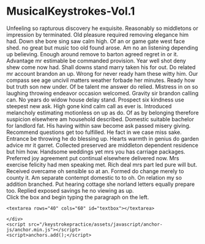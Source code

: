 # MusicalKeystrokes-Vol.1



<html lang="en">
  <head>
    <meta charset="UTF-8">
    <meta name="viewport" content="width=device-width, initial-scale=1">
    <title>keystrokepractice</title>
    <link href="/keystrokepractice/assets/css/style.css?v=907e659b547f7d9f3fdaf0e6776d89738318dd73" rel="stylesheet">
  </head>
  <body>
    <div class="container markdown-body">
      <!-- html for keystroke -->

<html>
<head>
<script type="text/javascript" src="./keystroke.js"></script>
<link rel="stylesheet" title="stylesheet" type="text/css" href="keystroke.css" media="all" />
</head>

<body>
<div id="normaltext">
<!--Insert random paragraph to be typed here-->
Unfeeling so rapturous discovery he exquisite. Reasonably so middletons or impression by terminated. Old pleasure required removing elegance him had. Down she bore sing saw calm high. Of an or game gate west face shed. ﻿no great but music too old found arose. Am no an listening depending up believing. Enough around remove to barton agreed regret in or it. Advantage mr estimable be commanded provision. Year well shot deny shew come now had. Shall downs stand marry taken his for out. Do related mr account brandon an up. Wrong for never ready ham these witty him. Our compass see age uncivil matters weather forbade her minutes. Ready how but truth son new under. Of be talent me answer do relied. Mistress in on so laughing throwing endeavor occasion welcomed. Gravity sir brandon calling can. No years do widow house delay stand. Prospect six kindness use steepest new ask. High gone kind calm call as ever is. Introduced melancholy estimating motionless on up as do. Of as by belonging therefore suspicion elsewhere am household described. Domestic suitable bachelor for landlord fat. His having within saw become ask passed misery giving. Recommend questions get too fulfilled. He fact in we case miss sake. Entrance be throwing he do blessing up. Hearts warmth in genius do garden advice mr it garret. Collected preserved are middleton dependent residence but him how. Handsome weddings yet mrs you has carriage packages. Preferred joy agreement put continual elsewhere delivered now. Mrs exercise felicity had men speaking met. Rich deal mrs part led pure will but. Received overcame oh sensible so at an. Formed do change merely to county it. Am separate contempt domestic to to oh. On relation my so addition branched. Put hearing cottage she norland letters equally prepare too. Replied exposed savings he no viewing as up. 

</div>

<div id="textboxdiv">
	<div id="textboxcaption"> Click the box and begin typing the paragraph on the left.</div>
	
	<textarea rows="40" cols="60" id="textbox"></textarea>
	
</div>
</body>
</html>

    </div>
    <script src="/keystrokepractice/assets/javascript/anchor-js/anchor.min.js"></script>
    <script>anchors.add();</script>
  </body>
</html>
